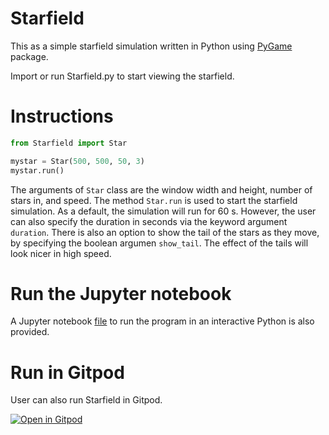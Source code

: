 # Starfield
This as a simple starfield simulation written in Python using [PyGame](https://www.pygame.org/) package.

Import or run Starfield.py to start viewing the starfield.

# Instructions
``` python
from Starfield import Star

mystar = Star(500, 500, 50, 3)
mystar.run()
```
The arguments of `Star` class are the window width and height, number of stars in, and speed.
The method `Star.run` is used to start the starfield simulation.
As a default, the simulation will run for 60 s.
However, the user can also specify the duration in seconds via the keyword argument `duration`.
There is also an option to show the tail of the stars as they move, by specifying the boolean
argumen `show_tail`. The effect of the tails will look nicer in high speed.

# Run the Jupyter notebook
A Jupyter notebook [file](https://github.com/yonatank93/Starfield/blob/master/Starfield.ipynb)
to run the program in an interactive Python is also provided.

# Run in Gitpod
User can also run Starfield in Gitpod.

[![Open in Gitpod](https://gitpod.io/button/open-in-gitpod.svg)](https://gitpod.io/#https://github.com/yonatank93/Starfield/blob/master/Starfield.py)
